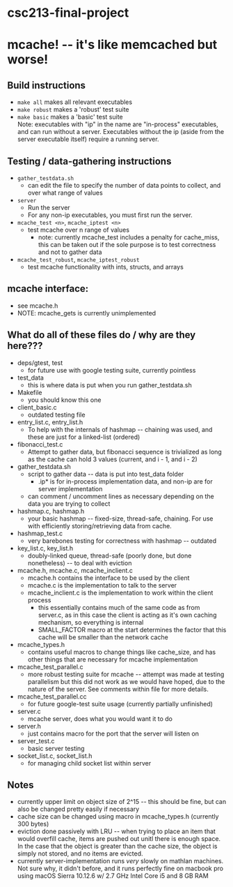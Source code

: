 # csc213-final-project
# mcache! -- it's like memcached but worse!

## Build instructions
* `make all` makes all relevant executables
* `make robust` makes a 'robust' test suite
* `make basic` makes a 'basic' test suite  
Note: executables with "ip" in the name are "in-process" executables, and can run without a server. Executables without the ip (aside from the server executable itself) require a running server. 

## Testing / data-gathering instructions
* `gather_testdata.sh`
  * can edit the file to specify the number of data points to collect, and over what range of values
* `server`
  * Run the server
  * For any non-ip executables, you must first run the server. 
* `mcache_test <n>`, `mcache_iptest <n>`
  * test mcache over n range of values
     * note: currently mcache_test includes a penalty for cache_miss, this can be taken out if the sole purpose is to test correctness and not to gather data
* `mcache_test_robust`, `mcache_iptest_robust`
  * test mcache functionality with ints, structs, and arrays
  
## mcache interface: 
* see mcache.h
* NOTE: mcache_gets is currently unimplemented

## What do all of these files do / why are they here???
* deps/gtest, test
  * for future use with google testing suite, currently pointless
* test_data
  * this is where data is put when you run gather_testdata.sh
* Makefile
  * you should know this one
* client_basic.c 
  * outdated testing file
* entry_list.c, entry_list.h 
  * To help with the internals of hashmap -- chaining was used, and these are just for a linked-list (ordered)
* fibonacci_test.c 
  * Attempt to gather data, but fibonacci sequence is trivialized as long as the cache can hold 3 values (current, and i - 1, and i - 2)
* gather_testdata.sh
  * script to gather data -- data is put into test_data folder
    * .ip* is for in-process implementation data, and non-ip are for server implementation
  * can comment / uncomment lines as necessary depending on the data you are trying to collect
* hashmap.c, hashmap.h
  * your basic hashmap -- fixed-size, thread-safe, chaining. For use with efficiently storing/retrieving data from cache.
* hashmap_test.c 
  * very barebones testing for correctness with hashmap -- outdated
* key_list.c, key_list.h
  * doubly-linked queue, thread-safe (poorly done, but done nonetheless) -- to deal with eviction
* mcache.h, mcache.c, mcache_inclient.c
  * mcache.h contains the interface to be used by the client
  * mcache.c is the implementation to talk to the server
  * mcache_inclient.c is the implementation to work within the client process
    * this essentially contains much of the same code as from server.c, as in this case the client is acting as it's own caching mechanism, so everything is internal
    * SMALL_FACTOR macro at the start determines the factor that this cache will be smaller than the network cache
* mcache_types.h
  * contains useful macros to change things like cache_size, and has other things that are necessary for mcache implementation
* mcache_test_parallel.c 
  * more robust testing suite for mcache -- attempt was made at testing parallelism but this did not work as we would have hoped, due to the nature of the server. See comments within file for more details. 
* mcache_test_parallel.cc 
  * for future google-test suite usage (currently partially unfinished)
* server.c 
  * mcache server, does what you would want it to do
* server.h 
  * just contains macro for the port that the server will listen on
* server_test.c 
  * basic server testing
* socket_list.c, socket_list.h
  * for managing child socket list within server 
  
## Notes
* currently upper limit on object size of 2^15 -- this should be fine, but can also be changed pretty easily if necessary
* cache size can be changed using macro in mcache_types.h (currently 300 bytes)
* eviction done passively with LRU -- when trying to place an item that would overfill cache, items are pushed out unitl there is enough space. In the case that the object is greater than the cache size, the object is simply not stored, and no items are evicted. 
* currently server-implementation runs *very* slowly on mathlan machines. Not sure why, it didn't before, and it runs perfectly fine on macbook pro using macOS Sierra 10.12.6 w/ 2.7 GHz Intel Core i5 and 8 GB RAM
